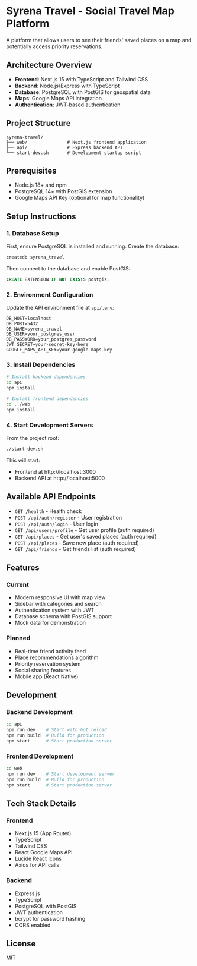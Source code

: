 # Syrena Travel - Social Travel Map Platform

A platform that allows users to see their friends' saved places on a map and potentially access priority reservations.

## Architecture Overview

- **Frontend**: Next.js 15 with TypeScript and Tailwind CSS
- **Backend**: Node.js/Express with TypeScript
- **Database**: PostgreSQL with PostGIS for geospatial data
- **Maps**: Google Maps API integration
- **Authentication**: JWT-based authentication

## Project Structure

```
syrena-travel/
├── web/               # Next.js frontend application
├── api/               # Express backend API
└── start-dev.sh       # Development startup script
```

## Prerequisites

- Node.js 18+ and npm
- PostgreSQL 14+ with PostGIS extension
- Google Maps API Key (optional for map functionality)

## Setup Instructions

### 1. Database Setup

First, ensure PostgreSQL is installed and running. Create the database:

```bash
createdb syrena_travel
```

Then connect to the database and enable PostGIS:
```sql
CREATE EXTENSION IF NOT EXISTS postgis;
```

### 2. Environment Configuration

Update the API environment file at `api/.env`:
```
DB_HOST=localhost
DB_PORT=5432
DB_NAME=syrena_travel
DB_USER=your_postgres_user
DB_PASSWORD=your_postgres_password
JWT_SECRET=your-secret-key-here
GOOGLE_MAPS_API_KEY=your-google-maps-key
```

### 3. Install Dependencies

```bash
# Install backend dependencies
cd api
npm install

# Install frontend dependencies
cd ../web
npm install
```

### 4. Start Development Servers

From the project root:
```bash
./start-dev.sh
```

This will start:
- Frontend at http://localhost:3000
- Backend API at http://localhost:5000

## Available API Endpoints

- `GET /health` - Health check
- `POST /api/auth/register` - User registration
- `POST /api/auth/login` - User login
- `GET /api/users/profile` - Get user profile (auth required)
- `GET /api/places` - Get user's saved places (auth required)
- `POST /api/places` - Save new place (auth required)
- `GET /api/friends` - Get friends list (auth required)

## Features

### Current
- Modern responsive UI with map view
- Sidebar with categories and search
- Authentication system with JWT
- Database schema with PostGIS support
- Mock data for demonstration

### Planned
- Real-time friend activity feed
- Place recommendations algorithm
- Priority reservation system
- Social sharing features
- Mobile app (React Native)

## Development

### Backend Development
```bash
cd api
npm run dev    # Start with hot reload
npm run build  # Build for production
npm start      # Start production server
```

### Frontend Development
```bash
cd web
npm run dev    # Start development server
npm run build  # Build for production
npm start      # Start production server
```

## Tech Stack Details

### Frontend
- Next.js 15 (App Router)
- TypeScript
- Tailwind CSS
- React Google Maps API
- Lucide React Icons
- Axios for API calls

### Backend
- Express.js
- TypeScript
- PostgreSQL with PostGIS
- JWT authentication
- bcrypt for password hashing
- CORS enabled

## License

MIT